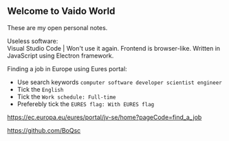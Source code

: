## Welcome to Vaido World

These are my open personal notes.

Useless software:  
Visual Studio Code | Won't use it again. Frontend is browser-like. Written in JavaScript using Electron framework.
  
Finding a job in Europe using Eures portal:  
* Use search keywords `computer software developer scientist engineer`  
* Tick the `English`  
* Tick the `Work schedule: Full-time`  
* Preferebly tick the `EURES flag: With EURES flag`  

https://ec.europa.eu/eures/portal/jv-se/home?pageCode=find_a_job


https://github.com/BoQsc
